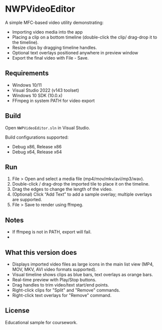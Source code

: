 # NWPVideoEditor

A simple MFC-based video utility demonstrating:
- Importing video media into the app
- Placing a clip on a bottom timeline (double-click the clip/ drag-drop it to the timeline).
- Resize clips by dragging timeline handles.
- Optional text overlays positioned anywhere in preview window
- Export the final video with File - Save.

## Requirements
- Windows 10/11
- Visual Studio 2022 (v143 toolset)
- Windows 10 SDK (10.0.x)
- FFmpeg in system PATH for video export

## Build
Open `NWPVideoEditor.sln` in Visual Studio.

Build configurations supported:
- Debug x86, Release x86
- Debug x64, Release x64

## Run
1) File > Open and select a media file (mp4/mov/mkv/avi/mp3/wav).
2) Double-click / drag-drop the imported tile to place it on the timeline.
3) Drag the edges to change the length of the video.
4) (Optional) Click “Add Text” to add a sample overlay; multiple overlays are supported.
5) File > Save to render using ffmpeg.

## Notes
- If ffmpeg is not in PATH, export will fail.
- 
## What this version does
- Displays imported video files as large icons in the main list view (MP4, MOV, MKV, AVI video formats supported).
- Visual timeline shows clips as blue bars, text overlays as orange bars.
- Real-time preview with Play/Stop buttons.
- Drag handles to trim video/text start/end points.
- Right-click clips for "Split" and "Remove" commands.
- Right-click text overlays for "Remove" command.

## License
Educational sample for coursework.
